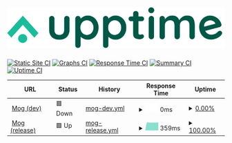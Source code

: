 # [![Upptime](./assets/logo.svg)](http://mog-status.elchronicle.io)

[![Static Site CI](https://github.com/cravemob/mog-status/workflows/Static%20Site%20CI/badge.svg)](https://github.com/cravemob/mog-status/actions?query=workflow%3A%22Static+Site+CI%22)
[![Graphs CI](https://github.com/cravemob/mog-status/workflows/Graphs%20CI/badge.svg)](https://github.com/cravemob/mog-status/actions?query=workflow%3A%22Graphs+CI%22)
[![Response Time CI](https://github.com/cravemob/mog-status/workflows/Response%20Time%20CI/badge.svg)](https://github.com/cravemob/mog-status/actions?query=workflow%3A%22Response+Time+CI%22)
[![Summary CI](https://github.com/cravemob/mog-status/workflows/Summary%20CI/badge.svg)](https://github.com/cravemob/mog-status/actions?query=workflow%3A%22Summary+CI%22)
[![Uptime CI](https://github.com/cravemob/mog-status/workflows/Uptime%20CI/badge.svg)](https://github.com/cravemob/mog-status/actions?query=workflow%3A%22Uptime+CI%22)

<!--start: status pages-->
<!-- This summary is generated by Upptime (https://github.com/upptime/upptime) -->
<!-- Do not edit this manually, your changes will be overwritten -->
<!-- prettier-ignore -->
| URL | Status | History | Response Time | Uptime |
| --- | ------ | ------- | ------------- | ------ |
| <img alt="" src="https://favicons.githubusercontent.com/ec2-13-125-98-107.ap-northeast-2.compute.amazonaws.com" height="13"> [Mog (dev)](http://ec2-13-125-98-107.ap-northeast-2.compute.amazonaws.com:30000) | 🟥 Down | [mog-dev.yml](https://github.com/Cravemob/mog-status/commits/HEAD/history/mog-dev.yml) | <details><summary><img alt="Response time graph" src="./graphs/mog-dev/response-time-week.png" height="20"> 0ms</summary><br><a href="https://mog-status.elchronicle.io/history/mog-dev"><img alt="Response time 1149" src="https://img.shields.io/endpoint?url=https%3A%2F%2Fraw.githubusercontent.com%2FCravemob%2Fmog-status%2FHEAD%2Fapi%2Fmog-dev%2Fresponse-time.json"></a><br><a href="https://mog-status.elchronicle.io/history/mog-dev"><img alt="24-hour response time 0" src="https://img.shields.io/endpoint?url=https%3A%2F%2Fraw.githubusercontent.com%2FCravemob%2Fmog-status%2FHEAD%2Fapi%2Fmog-dev%2Fresponse-time-day.json"></a><br><a href="https://mog-status.elchronicle.io/history/mog-dev"><img alt="7-day response time 0" src="https://img.shields.io/endpoint?url=https%3A%2F%2Fraw.githubusercontent.com%2FCravemob%2Fmog-status%2FHEAD%2Fapi%2Fmog-dev%2Fresponse-time-week.json"></a><br><a href="https://mog-status.elchronicle.io/history/mog-dev"><img alt="30-day response time 0" src="https://img.shields.io/endpoint?url=https%3A%2F%2Fraw.githubusercontent.com%2FCravemob%2Fmog-status%2FHEAD%2Fapi%2Fmog-dev%2Fresponse-time-month.json"></a><br><a href="https://mog-status.elchronicle.io/history/mog-dev"><img alt="1-year response time 1149" src="https://img.shields.io/endpoint?url=https%3A%2F%2Fraw.githubusercontent.com%2FCravemob%2Fmog-status%2FHEAD%2Fapi%2Fmog-dev%2Fresponse-time-year.json"></a></details> | <details><summary><a href="https://mog-status.elchronicle.io/history/mog-dev">0.00%</a></summary><a href="https://mog-status.elchronicle.io/history/mog-dev"><img alt="All-time uptime 72.20%" src="https://img.shields.io/endpoint?url=https%3A%2F%2Fraw.githubusercontent.com%2FCravemob%2Fmog-status%2FHEAD%2Fapi%2Fmog-dev%2Fuptime.json"></a><br><a href="https://mog-status.elchronicle.io/history/mog-dev"><img alt="24-hour uptime 0.00%" src="https://img.shields.io/endpoint?url=https%3A%2F%2Fraw.githubusercontent.com%2FCravemob%2Fmog-status%2FHEAD%2Fapi%2Fmog-dev%2Fuptime-day.json"></a><br><a href="https://mog-status.elchronicle.io/history/mog-dev"><img alt="7-day uptime 0.00%" src="https://img.shields.io/endpoint?url=https%3A%2F%2Fraw.githubusercontent.com%2FCravemob%2Fmog-status%2FHEAD%2Fapi%2Fmog-dev%2Fuptime-week.json"></a><br><a href="https://mog-status.elchronicle.io/history/mog-dev"><img alt="30-day uptime 7.96%" src="https://img.shields.io/endpoint?url=https%3A%2F%2Fraw.githubusercontent.com%2FCravemob%2Fmog-status%2FHEAD%2Fapi%2Fmog-dev%2Fuptime-month.json"></a><br><a href="https://mog-status.elchronicle.io/history/mog-dev"><img alt="1-year uptime 72.20%" src="https://img.shields.io/endpoint?url=https%3A%2F%2Fraw.githubusercontent.com%2FCravemob%2Fmog-status%2FHEAD%2Fapi%2Fmog-dev%2Fuptime-year.json"></a></details>
| <img alt="" src="https://favicons.githubusercontent.com/15.164.136.6" height="13"> [Mog (release)](http://15.164.136.6:30000) | 🟩 Up | [mog-release.yml](https://github.com/Cravemob/mog-status/commits/HEAD/history/mog-release.yml) | <details><summary><img alt="Response time graph" src="./graphs/mog-release/response-time-week.png" height="20"> 359ms</summary><br><a href="https://mog-status.elchronicle.io/history/mog-release"><img alt="Response time 1017" src="https://img.shields.io/endpoint?url=https%3A%2F%2Fraw.githubusercontent.com%2FCravemob%2Fmog-status%2FHEAD%2Fapi%2Fmog-release%2Fresponse-time.json"></a><br><a href="https://mog-status.elchronicle.io/history/mog-release"><img alt="24-hour response time 359" src="https://img.shields.io/endpoint?url=https%3A%2F%2Fraw.githubusercontent.com%2FCravemob%2Fmog-status%2FHEAD%2Fapi%2Fmog-release%2Fresponse-time-day.json"></a><br><a href="https://mog-status.elchronicle.io/history/mog-release"><img alt="7-day response time 359" src="https://img.shields.io/endpoint?url=https%3A%2F%2Fraw.githubusercontent.com%2FCravemob%2Fmog-status%2FHEAD%2Fapi%2Fmog-release%2Fresponse-time-week.json"></a><br><a href="https://mog-status.elchronicle.io/history/mog-release"><img alt="30-day response time 1746" src="https://img.shields.io/endpoint?url=https%3A%2F%2Fraw.githubusercontent.com%2FCravemob%2Fmog-status%2FHEAD%2Fapi%2Fmog-release%2Fresponse-time-month.json"></a><br><a href="https://mog-status.elchronicle.io/history/mog-release"><img alt="1-year response time 1017" src="https://img.shields.io/endpoint?url=https%3A%2F%2Fraw.githubusercontent.com%2FCravemob%2Fmog-status%2FHEAD%2Fapi%2Fmog-release%2Fresponse-time-year.json"></a></details> | <details><summary><a href="https://mog-status.elchronicle.io/history/mog-release">100.00%</a></summary><a href="https://mog-status.elchronicle.io/history/mog-release"><img alt="All-time uptime 96.76%" src="https://img.shields.io/endpoint?url=https%3A%2F%2Fraw.githubusercontent.com%2FCravemob%2Fmog-status%2FHEAD%2Fapi%2Fmog-release%2Fuptime.json"></a><br><a href="https://mog-status.elchronicle.io/history/mog-release"><img alt="24-hour uptime 100.00%" src="https://img.shields.io/endpoint?url=https%3A%2F%2Fraw.githubusercontent.com%2FCravemob%2Fmog-status%2FHEAD%2Fapi%2Fmog-release%2Fuptime-day.json"></a><br><a href="https://mog-status.elchronicle.io/history/mog-release"><img alt="7-day uptime 100.00%" src="https://img.shields.io/endpoint?url=https%3A%2F%2Fraw.githubusercontent.com%2FCravemob%2Fmog-status%2FHEAD%2Fapi%2Fmog-release%2Fuptime-week.json"></a><br><a href="https://mog-status.elchronicle.io/history/mog-release"><img alt="30-day uptime 98.19%" src="https://img.shields.io/endpoint?url=https%3A%2F%2Fraw.githubusercontent.com%2FCravemob%2Fmog-status%2FHEAD%2Fapi%2Fmog-release%2Fuptime-month.json"></a><br><a href="https://mog-status.elchronicle.io/history/mog-release"><img alt="1-year uptime 96.76%" src="https://img.shields.io/endpoint?url=https%3A%2F%2Fraw.githubusercontent.com%2FCravemob%2Fmog-status%2FHEAD%2Fapi%2Fmog-release%2Fuptime-year.json"></a></details>

<!--end: status pages-->
